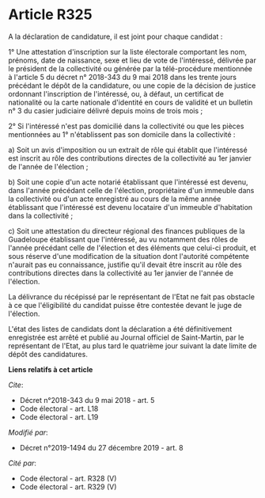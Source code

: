 # Article R325

A la déclaration de candidature, il est joint pour chaque candidat : 

1° Une attestation d'inscription sur la liste électorale comportant les nom, prénoms, date de naissance, sexe et lieu de vote
de l'intéressé, délivrée par le président de la collectivité ou générée par la télé-procédure mentionnée à l'article 5 du
décret n° 2018-343 du 9 mai 2018 dans les trente jours précédant le dépôt de la candidature, ou une copie de la décision de
justice ordonnant l'inscription de l'intéressé, ou, à défaut, un certificat de nationalité ou la carte nationale d'identité
en cours de validité et un bulletin n° 3 du casier judiciaire délivré depuis moins de trois mois ; 

2° Si l'intéressé n'est pas domicilié dans la collectivité ou que les pièces mentionnées au 1° n'établissent pas son domicile
dans la collectivité : 

a) Soit un avis d'imposition ou un extrait de rôle qui établit que l'intéressé est inscrit au rôle des contributions directes
de la collectivité au 1er janvier de l'année de l'élection ; 

b) Soit une copie d'un acte notarié établissant que l'intéressé est devenu, dans l'année précédant celle de l'élection,
propriétaire d'un immeuble dans la collectivité ou d'un acte enregistré au cours de la même année établissant que l'intéressé
est devenu locataire d'un immeuble d'habitation dans la collectivité ; 

c) Soit une attestation du directeur régional des finances publiques de la Guadeloupe établissant que l'intéressé, au vu
notamment des rôles de l'année précédant celle de l'élection et des éléments que celui-ci produit, et sous réserve d'une
modification de la situation dont l'autorité compétente n'aurait pas eu connaissance, justifie qu'il devait être inscrit au
rôle des contributions directes dans la collectivité au 1er janvier de l'année de l'élection. 

La délivrance du récépissé par le représentant de l'Etat ne fait pas obstacle à ce que l'éligibilité du candidat puisse être
contestée devant le juge de l'élection. 

L'état des listes de candidats dont la déclaration a été définitivement enregistrée est arrêté et publié au Journal officiel
de Saint-Martin, par le représentant de l'Etat, au plus tard le quatrième jour suivant la date limite de dépôt des
candidatures.

**Liens relatifs à cet article**

_Cite_:

  - Décret n°2018-343 du 9 mai 2018 - art. 5
  - Code électoral - art. L18
  - Code électoral - art. L19

_Modifié par_:

  - Décret n°2019-1494 du 27 décembre 2019 - art. 8

_Cité par_:

  - Code électoral - art. R328 (V)
  - Code électoral - art. R329 (V)
